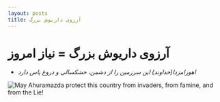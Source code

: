 ```yaml
---
layout: posts
title: آرزوی داریوش بزرگ 
---
```

# آرزوی داریوش بزرگ = نیاز امروز
-  *اهورامزدا(خداوند) این سرزمین را از دشمن، خشکسالی و دروغ پاس دارد*

![May Ahuramazda protect this country from invaders, from famine, and from the Lie! ](https://www.livius.org/site/assets/files/17518/dpd.jpg)